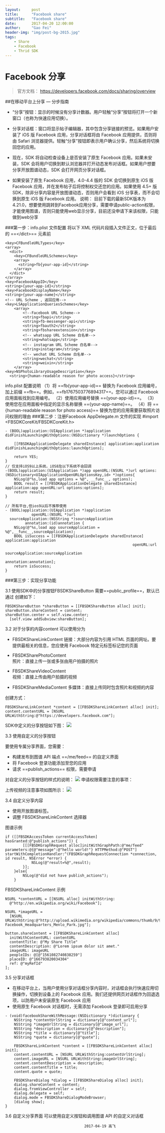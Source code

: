 ```yaml
---
layout:     post
title:      "Facebook share"
subtitle:   "Facebook share"
date:       2017-04-20 12:00:00
author:     "Gao Fei"
header-img: "img/post-bg-2015.jpg"
tags:
    - Share
    - Facebook
    - Thrid SDK
---
```



# Facebook 分享

> 官方文档： https://developers.facebook.com/docs/sharing/overview

##在移动平台上分享 — 分步指南

* “分享”按钮：显示的时候没有分享计数器。用户轻触“分享”按钮将打开一个新窗口（也称为快速应用切换）。
* 分享对话框：窗口将显示帖子编辑器，其中包含分享链接的预览。如果用户安装了 iOS 版 Facebook 应用，分享对话框将由 Facebook 应用提供，否则将由 Safari 浏览器提供。轻触“分享”按钮即表示用户确认分享，然后系统将切换回您的应用。
* 现在，SDK 将自动检查设备上是否安装了原生 Facebook 应用。如果未安装，SDK 会将用户切换到默认浏览器并打开动态发布对话框。如果用户想要分享开放图谱动态，SDK 会打开网页分享对话框。

* 如果安装了原生 Facebook 应用，4.0-4.4 版的 SDK 会切换到原生 iOS 版 Facebook 应用，并在发布帖子后将控制权交还您的应用。如果使用 4.5+ 版 SDK，除非分享内容是开放图谱动态，否则用户会看到 iOS 分享表，而不会切换到原生 iOS 版 Facebook 应用。
说明：
目前下载的最新SDK版本为4.21.0，想要使用跳转到Facebook应用分享，需要申请public-action权限，才能使用图谱，否则只能使用web显示分享，目前还没申请下来该权限，只能做到web分享

###第一步：info.plist 文件配置
将以下 XML 代码片段插入文件正文，位于最后的 ==\</dict>== 元素前


```
<key>CFBundleURLTypes</key>
<array>
  <dict>
    <key>CFBundleURLSchemes</key>
    <array>
      <string>fb{your-app-id}</string>
    </array>
  </dict>
</array>
<key>FacebookAppID</key>
<string>{your-app-id}</string>
<key>FacebookDisplayName</key>
<string>{your-app-name}</string>
<!-- URL Scheme , 返回应用-->
<key>LSApplicationQueriesSchemes</key>
	<array>
        <!--Facebook URL Scheme-->
		<string>fbapi</string>
		<string>fb-messenger-api</string>
		<string>fbauth2</string>
		<string>fbshareextension</string>
        <!-- whatsapp URL Scheme 白名单-->
		<string>whatsapp</string>
        <!-- instagram URL Scheme 白名单-->
		<string>instagram</string>
        <!-- wechat URL Scheme 白名单-->
		<string>wechat</string>
		<string>weixin</string>
	</array>
<key>NSPhotoLibraryUsageDescription</key>
  <string>{human-readable reason for photo access}</string>
```
info.plist 配置说明
（1）将 ==fb{your-app-id}== 替换为 Facebook 应用编号，加上前缀 ==fb==。例如，==fb1767503776894317==。您可以通过 Facebook 应用面板找到应用编号。
（2）使用应用编号替换 =={your-app-id}==。
（3）使用您在应用面板中指定的显示名称替换 =={your-app-name}==。
（4）将 =={human-readable reason for photo access}== 替换为您的应用需要获取照片访问权限的理由
###第二步：注册Facebook
AppDelegate.m 文件的实现
\#import \<FBSDKCoreKit/FBSDKCoreKit.h>


```
- (BOOL)application:(UIApplication *)application didFinishLaunchingWithOptions:(NSDictionary *)launchOptions {
    
    [[FBSDKApplicationDelegate sharedInstance] application:application didFinishLaunchingWithOptions:launchOptions];
    
    return YES;
}
// 仅支持iOS9以上系统，iOS8及以下系统不会回调
-(BOOL)application:(UIApplication *)app openURL:(NSURL *)url options:(NSDictionary<UIApplicationOpenURLOptionsKey,id> *)options{
    NSLog(@"%s,load app options = %@", __func__, options);
    BOOL result = [[FBSDKApplicationDelegate sharedInstance] application:app openURL:url options:options];
    return result;
}

// 所有平台,但ios9以后不推荐使用
- (BOOL)application:(UIApplication *)application
            openURL:(NSURL *)url
  sourceApplication:(NSString *)sourceApplication
         annotation:(id)annotation {
    NSLog(@"%s,load app sourceApplication = %@",__func__,sourceApplication);
    BOOL isSuccess = [[FBSDKApplicationDelegate sharedInstance] application:application
                                                          openURL:url
                                                sourceApplication:sourceApplication
                                                       annotation:annotation];
    return isSuccess;
}

```


###第三步：实现分享功能

3.1 使用SDK中的分享按钮FBSDKShareButton
需要==public_profile==，默认已通过
创建如下：

```
FBSDKShareButton *shareButton = [[FBSDKShareButton alloc] init];
shareButton.shareContent = content;  
shareButton.center = self.view.center;
  [self.view addSubview:shareButton];

```
3.2 对于分享的内容content 可以使用分为

* FBSDKShareLinkContent 
链接：大部分内容为引用 HTML 页面的网址。要提供最相关的信息，您应使用 Facebook 特定元标签标记您的页面
 
* FBSDKSharePhotoContent  
照片：直接上传一张或多张由用户拍摄的照片 

* FBSDKShareVideoContent  
视频：直接上传由用户拍摄的视频  

* FBSDKShareMediaContent
多媒体：直接上传同时包含照片和视频的内容

创建方式：

```
FBSDKShareLinkContent *content = [[FBSDKShareLinkContent alloc] init];
content.contentURL = [NSURL URLWithString:@"https://developers.facebook.com"];
```

SDK中定义的分享按钮如下图：
![](media/14925152141994/14925202210363.jpg)



3.3 使用自定义的分享按钮

要使用专属分享界面，您需要：

* 构建发布到图谱 API 端点 ==/me/feed== 的自定义界面
* 将 Facebook 登录功能添加至您的应用
* 请求 ==publish_actions== 权限，需要申请

对自定义的分享按钮的样式的说明：
![](media/14925152141994/14925198369392.jpg)
申请权限需要注意的事项：

上传视频的注意事项如图所示：
![](media/14925152141994/14925722696364.jpg)


3.4 自定义分享内容

* 使用开放图谱标签。
* 调整 FBSDKShareLinkContent 选择器

图谱示例


```
if ([[FBSDKAccessToken currentAccessToken] hasGranted:@"publish_actions"]) {
        [[[FBSDKGraphRequest alloc]initWithGraphPath:@"me/feed" parameters:@{@"message":@"hello world!"} HTTPMethod:@"POST"] startWithCompletionHandler:^(FBSDKGraphRequestConnection *connection, id result, NSError *error) {
            NSLog(@"result=%@",result);
        }];
    }else{
        NSLog(@"did not have publish_actions");
    }
```



FBSDKShareLinkContent 示例

```
NSURL *contentURL = [[NSURL alloc] initWithString:
  @"http://en.wikipedia.org/wiki/Facebook"];

NSURL *imageURL = 
  [NSURL URLWithString:@"http://upload.wikimedia.org/wikipedia/commons/thumb/9/95/Facebook_Headquarters_Menlo_Park.jpg/2880px-Facebook_Headquarters_Menlo_Park.jpg"];
  
button.shareContent = [[FBSDKShareLinkContent alloc]
  initWithContentURL: contentURL
  contentTitle: @"My Share Title"
  contentDescription: @"Lorem ipsum dolor sit amet."
  imageURL: imageURL
  peopleIDs: @[@"1561082740838259"]
  placeID: @"166793820034304"
  ref: @"myRefId"
];

```
3.5 分享对话框

* 在移动平台上，当用户使用分享对话框分享内容时，对话框会执行快速应用切换操作，切换到设备上的 Facebook 应用。我们还提供网页对话框作为回退选项，以防用户未安装原生 Facebook 应用
* 使用原生 Facebook 对话框时，无需添加 Facebook 登录即可启用分享

```
- (void)facebookShareWithMessage:(NSDictionary *)dictionary {
    NSString *contentUrlString = dictionary[@"content_url"];
    NSString *imageUrlString = dictionary[@"image_url"];
    NSString *description = dictionary[@"description"];
    NSString *title = dictionary[@"title"];
    NSString *quote = dictionary[@"quote"];
    
    FBSDKShareLinkContent *content = [[FBSDKShareLinkContent alloc] init];
    content.contentURL = [NSURL URLWithString:contentUrlString];
    content.imageURL = [NSURL URLWithString:imageUrlString];
    content.contentDescription = description;
    content.contentTitle = title;
    content.quote = quote;
    
    FBSDKShareDialog *dialog = [[FBSDKShareDialog alloc] init];
    dialog.shareContent = content;
    dialog.fromViewController = self;
    dialog.delegate = self;
    dialog.mode = FBSDKShareDialogModeBrowser;
    [dialog show];
}
```

3.6 自定义分享界面
可以使用自定义按钮和调用图谱 API 的自定义对话框



                                        2017-04-19 高飞


